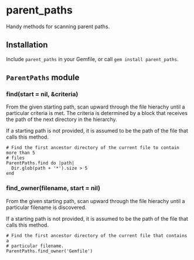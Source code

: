 # parent_paths

Handy methods for scanning parent paths.

## Installation

Include `parent_paths` in your Gemfile, or call `gem install parent_paths`.

## `ParentPaths` module

### find(start = nil, &criteria)

From the given starting path, scan upward through the file hierachy until a particular criteria is met. The criteria is determined by a block that receives the path of the next directory in the hierarchy.

If a starting path is not provided, it is assumed to be the path of the file that calls this method.

```
# Find the first ancestor directory of the current file to contain more than 5
# files
ParentPaths.find do |path|
  Dir.glob(path + '*').size > 5
end
```

### find_owner(filename, start = nil)

From the given starting path, scan upward through the file hierachy until a particular filename is discovered.

If a starting path is not provided, it is assumed to be the path of the file that calls this method.

```
# Find the first ancestor directory of the current file that contains a
# particular filename.
ParentPaths.find_owner('Gemfile')
```


